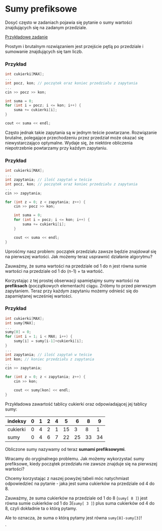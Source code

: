 # Sumy prefiksowe

Dosyć często w zadaniach pojawia się pytanie o sumy wartości znajdujących się na zadanym przedziale.

[Przykładowe zadanie](halloween.pdf)

Prostym i brutalnym rozwiązaniem jest przejście pętlą po przedziale i sumowanie znajdujących się tam liczb.

### Przykład
```c++
int cukierki[MAX];
...
int pocz, kon; // początek oraz koniec przedziału z zapytania
...
cin >> pocz >> kon;

int suma = 0;
for (int i = pocz; i <= kon; i++) {
    suma += cukierki[i];
}

cout << suma << endl;
```
Często jednak takie zapytania są w jednym teście powtarzane. 
Rozwiązanie brutalne, polegające przechodzeniu przez przedział może okazać się niewystarczająco
optymalne. Wydaje się, że niektóre obliczenia niepotrzebnie powtarzamy przy każdym zapytaniu.

### Przykład 
```c++
int cukierki[MAX];
...
int zapytania; // ilość zapytań w teście
int pocz, kon; // początek oraz koniec przedziału z zapytania
...
cin >> zapytania;

for (int z = 0; z < zapytania; z++) {
    cin >> pocz >> kon;

    int suma = 0;
    for (int i = pocz; i <= kon; i++) {
        suma += cukierki[i];
    }

    cout << suma << endl;
}

```

Uprośćmy nasz problem: początek przedziału zawsze będzie znajdował się na pierwszej wartości.
Jak możemy teraz usprawnić działanie algorytmu? 

Zauważmy, że suma wartości na przedziale od 1 do n jest równa sumie wartości na przedziale 
od 1 do (n-1) + ta wartość.

Korzystając z tej prostej obserwacji spamiętajmy sumy wartości na **prefiksach** (początkowych elementach) ciągu.
Zróbmy to przed pierwszym zapytaniem. Teraz przy każdym zapytaniu możemy odnieść się do zapamiętanej wcześniej wartości.


### Przykład 
```cpp
int cukierki[MAX];
int sumy[MAX];
...
sumy[0] = 0;
for (int i = 1; i < MAX; i++) {
    sumy[i] = sumy[i-1]+cukierki[i];
}
...
int zapytania; // ilość zapytań w teście
int kon; // koniec przedziału z zapytania
...
cin >> zapytania;

for (int z = 0; z < zapytania; z++) {
    cin >> kon;

    cout << sumy[kon] << endl;
}

```
Przykładowa zawartość tablicy cukierki oraz odpowiadającej jej tablicy sumy:


|indeksy |0  |1  |2  |4  |5  |6  |8  |9  |
|--------|---|---|---|---|---|---|---|---|
|cukierki|0  |4  |2  |1  |15 |3  |8  |1  |
|sumy    |0  |4  |6  |7  |22 |25 |33 |34 |


Obliczone sumy nazywamy od teraz **sumami prefiksowymi**.

Wracamy do oryginalnego problemu. Jak możemy wykorzystać sumy prefiksowe, kiedy początek przedziału nie zawsze
znajduje się na pierwszej wartości?

Chcemy korzystając z naszej powyżej tabeli móc natychmiast odpowiedzieć na pytanie - jaka jest suma cukierków na przedziale
od 4 do 8. 

Zauważmy, że suma cukierków na przedziale od 1 do 8 (`sumy[ 8 ]`) jest równa sumie cukierków od 1 do 3(`sumy[ 3 ]`) plus
suma cukierków od 4 do 8, czyli dokładnie ta o którą pytamy.

Ale to oznacza, że suma o którą pytamy jest równa `sumy[8]-sumy[3]`!

`



